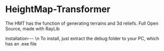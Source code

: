 # HeightMap-Transformer
The HMT has the function of generating terrains and 3d reliefs. Full Open Source, made with RayLib


installation--- \n
To install, just extract the debug folder to your PC, which has an .exe file
